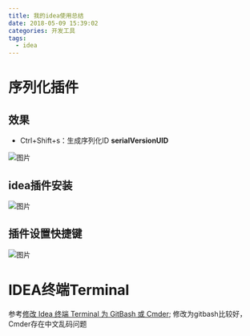 ```yaml
---
title: 我的idea使用总结
date: 2018-05-09 15:39:02
categories: 开发工具
tags:
  - idea
---
```


# 序列化插件  

## 效果  

* Ctrl+Shift+s：生成序列化ID **serialVersionUID**  

![图片](http://p8hqd7oln.bkt.clouddn.com/18-5-10/30770183.jpg)

## idea插件安装  

![图片](http://p8hqd7oln.bkt.clouddn.com/18-5-10/97346624.jpg)

## 插件设置快捷键  

![图片](http://p8hqd7oln.bkt.clouddn.com/18-5-10/66397016.jpg)

# IDEA终端Terminal  

参考[修改 Idea 终端 Terminal 为 GitBash 或 Cmder](https://segmentfault.com/a/1190000012717033); 修改为gitbash比较好，Cmder存在中文乱码问题  





